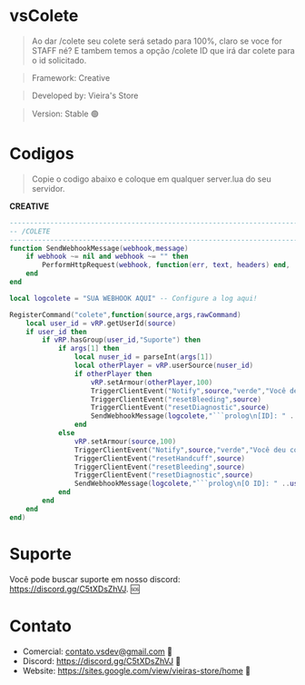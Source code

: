# vsColete

> Ao dar /colete seu colete será setado para 100%, claro se voce for STAFF né? E tambem temos a opção /colete ID que irá dar colete para o id solicitado.

> Framework: Creative

> Developed by: Vieira's Store

> Version: Stable 🟢

# Codigos

> Copie o codigo abaixo e coloque em qualquer server.lua do seu servidor.

**CREATIVE**
```lua
-----------------------------------------------------------------------------------------------------------------------------------------
-- /COLETE
-----------------------------------------------------------------------------------------------------------------------------------------
function SendWebhookMessage(webhook,message)
	if webhook ~= nil and webhook ~= "" then
		PerformHttpRequest(webhook, function(err, text, headers) end, 'POST', json.encode({content = message}), { ['Content-Type'] = 'application/json' })
	end
end

local logcolete = "SUA WEBHOOK AQUI" -- Configure a log aqui!

RegisterCommand("colete",function(source,args,rawCommand)
	local user_id = vRP.getUserId(source)
	if user_id then
		if vRP.hasGroup(user_id,"Suporte") then
			if args[1] then
				local nuser_id = parseInt(args[1])
				local otherPlayer = vRP.userSource(nuser_id)
				if otherPlayer then
					vRP.setArmour(otherPlayer,100)
					TriggerClientEvent("Notify",source,"verde","Você deu colete para o ID: "..nuser_id.." ",5000)
					TriggerClientEvent("resetBleeding",source)
					TriggerClientEvent("resetDiagnostic",source)
					SendWebhookMessage(logcolete,"```prolog\n[ID]: " ..user_id.. " [DEU COLETE] para o ID: "..nuser_id.." "..os.date("\n[Data]: %d/%m/%Y [Hora]: %H:%M:%S").." \r```")
				end
			else
				vRP.setArmour(source,100)
				TriggerClientEvent("Notify",source,"verde","Você deu colete para si mesmo.",5000)
				TriggerClientEvent("resetHandcuff",source)
				TriggerClientEvent("resetBleeding",source)
				TriggerClientEvent("resetDiagnostic",source)
				SendWebhookMessage(logcolete,"```prolog\n[O ID]: " ..user_id.. " [DEU COLETE] para si mesmo."..os.date("\n[Data]: %d/%m/%Y [Hora]: %H:%M:%S").." \r```")
			end
		end
	end
end)
```

# Suporte
Você pode buscar suporte em nosso discord: https://discord.gg/C5tXDsZhVJ. 🆘

# Contato
- Comercial: contato.vsdev@gmail.com 🧾
- Discord: https://discord.gg/C5tXDsZhVJ 🧾
- Website: https://sites.google.com/view/vieiras-store/home 🧾
